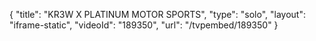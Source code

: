 {
    "title": "KR3W X PLATINUM MOTOR SPORTS",
    "type": "solo",
    "layout": "iframe-static",
    "videoId": "189350",
    "url": "\/tvpembed\/189350"
}